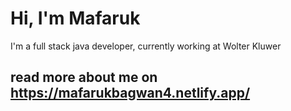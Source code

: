 # Hi, I'm Mafaruk 
I'm a full stack java developer, currently working at Wolter Kluwer

## read more about me on https://mafarukbagwan4.netlify.app/
